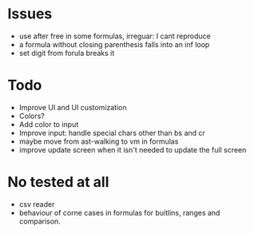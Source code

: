 # Issues
* use after free in some formulas, irreguar: I cant reproduce
* a formula without closing parenthesis falls into an inf loop
* set digit from forula breaks it

# Todo
* Improve UI and UI customization
* Colors?
* Add color to input
* Improve input: handle special chars other than bs and cr
* maybe move from ast-walking to vm in formulas
* improve update screen when it isn't needed to update the full screen

# No tested at all
* csv reader
* behaviour of corne cases in formulas for buitlins, 
    ranges and comparison.
